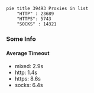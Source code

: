 
```mermaid
pie title 39493 Proxies in list
    "HTTP" : 23689
    "HTTPS": 5743
    "SOCKS" : 14321
```

### Some Info
#### Average Timeout

- mixed: 2.9s
- http: 1.4s
- https: 8.6s
- socks: 6.4s